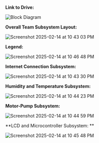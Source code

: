 **Link to Drive:**

![Block Diagram](https://drive.google.com/drive/u/1/folders/19I_488VRz9nsvQRNoa4jgeBesulI3tln)

**Overall Team Subsystem Layout:**

![Screenshot 2025-02-14 at 10 43 03 PM](https://github.com/user-attachments/assets/2eb66be8-c411-48e0-b0e7-a72c829cd818)

**Legend:**

![Screenshot 2025-02-14 at 10 46 48 PM](https://github.com/user-attachments/assets/40d78ddb-045c-46bb-9763-e86c0b5b6d17)

**Internet Connection Subsystem:**

![Screenshot 2025-02-14 at 10 43 30 PM](https://github.com/user-attachments/assets/a81f1efb-4531-4f3b-9981-806b9c6f43b9)

**Humidity and Temperature Subsystem:**

![Screenshot 2025-02-14 at 10 44 23 PM](https://github.com/user-attachments/assets/81229dfc-c738-40cf-be6c-f00d2cdc294e)

**Motor-Pump Subsystem:**

![Screenshot 2025-02-14 at 10 44 59 PM](https://github.com/user-attachments/assets/c56c1f70-7baf-479d-857d-d099c07d7723)

**LCD and Microcontroller Subsystem: **

![Screenshot 2025-02-14 at 10 45 48 PM](https://github.com/user-attachments/assets/34044ec0-d57a-432a-8757-00f78181f732)
